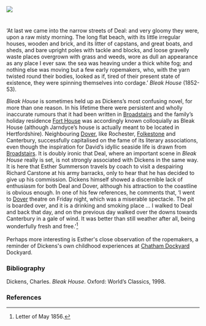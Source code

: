<a href="https://www.kent-maps.online"><img src="https://kent-map.github.io/mdpress/juncture/ve-button.png"></a>

<param ve-config title="Dickens and Deal" author="Professor Carolyn Oulton" layout="vtl" banner="https://raw.githubusercontent.com/kent-map/images/main/banners/19c.jpg">
     
<param ve-entity eid="Q1011096" alias="Deal">

#

‘At last we came into the narrow streets of Deal: and very gloomy they were, upon a raw misty morning. The long flat beach, with its little irregular houses, wooden and brick, and its litter of capstans, and great boats, and sheds, and bare upright poles with tackle and blocks, and loose gravelly waste places overgrown with grass and weeds, wore as dull an appearance as any place I ever saw. the sea was heaving under a thick white fog; and nothing else was moving but a few early ropemakers, who, with the yarn twisted round their bodies, looked as if, tired of their present state of existence, they were spinning themselves into cordage.’ _Bleak House_ (1852-53).
<param ve-image url="https://upload.wikimedia.org/wikipedia/commons/1/17/%27A_small_cottage_at_Middle_Deal_in_Kent%2C_June_74%27_%28Bray_album%29_RMG_PT1981.tiff" label="A small cottage at Middle, Deal in Kent, August 1784" attribution="Gabriel Bray, Public domain, via Wikimedia Commons">

 _Bleak House_  is sometimes held up as Dickens’s most confusing novel, for more than one reason. In his lifetime there were persistent and wholly inaccurate rumours that it had been written in  [Broadstairs](/dickens/broadstairs)  and the family’s holiday residence  [Fort House](/dickens/dickens-fort-house)  was accordingly known colloquially as Bleak House (although Jarndyce’s house is actually meant to be located in Hertfordshire). Neighbouring  [Dover](/dickens/dickens-dover), like Rochester,  [Folkestone](/dickens/dickens-folkestone)  and  Canterbury, successfully capitalised on the fame of its literary associations, even though the inspiration for David’s idyllic seaside life is drawn from  [Broadstairs](/dickens/dickens-broadstairs).  It is doubly ironic that Deal, where an important scene in _Bleak House_ really is set, is not strongly associated with Dickens in the same way. It is here that Esther Summerson travels by coach to visit a despairing Richard Carstone at his army barracks, only to hear that he has decided to give up his commission. Dickens himself showed a discernible lack of enthusiasm for both Deal and Dover, although his attraction to the coastline is obvious enough. In one of his few references, he comments that, ‘I went to  [Dover](/dickens/dickens-dover)  theatre on Friday night, which was a miserable spectacle. The pit is boarded over, and it is a drinking and smoking place … I walked to Deal and back that day, and on the previous day walked over the downs towards Canterbury  in a gale of wind. It was better than still weather after all, being wonderfully fresh and free.’[^ref1] 
<br><br>
Perhaps more interesting is Esther's close observation of the ropemakers, a reminder of Dickens's own childhood experiences at  [Chatham Dockyard](/19c/19c-chatham-dockyard) Dockyard.
<param ve-image url="https://upload.wikimedia.org/wikipedia/commons/7/72/Admiralty_Mews%2C_Deal_-_geograph.org.uk_-_1407334.jpg" label="Admiralty Mews, Deal" attribution="Philip Halling" license="CC BY-SA 2.0">

### Bibliography

Dickens, Charles.  _Bleak House_. Oxford: World’s Classics, 1998.  

### References

[^ref1]: Letter of May 1856. 

